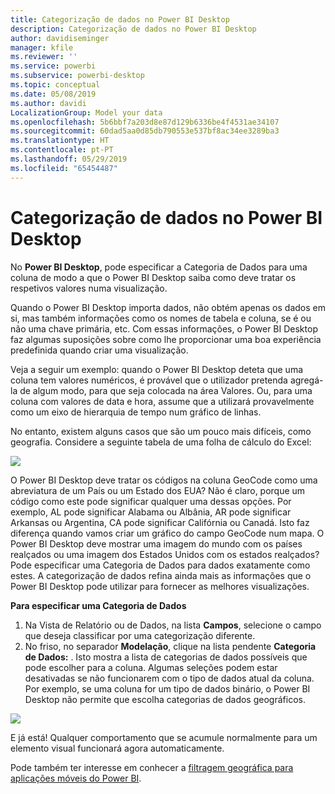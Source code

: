 ```yaml
---
title: Categorização de dados no Power BI Desktop
description: Categorização de dados no Power BI Desktop
author: davidiseminger
manager: kfile
ms.reviewer: ''
ms.service: powerbi
ms.subservice: powerbi-desktop
ms.topic: conceptual
ms.date: 05/08/2019
ms.author: davidi
LocalizationGroup: Model your data
ms.openlocfilehash: 5b6bbf7a203d8e87d129b6336be4f4531ae34107
ms.sourcegitcommit: 60dad5aa0d85db790553e537bf8ac34ee3289ba3
ms.translationtype: HT
ms.contentlocale: pt-PT
ms.lasthandoff: 05/29/2019
ms.locfileid: "65454487"
---
```

# <a name="data-categorization-in-power-bi-desktop"></a>Categorização de dados no Power BI Desktop
No **Power BI Desktop**, pode especificar a Categoria de Dados para uma coluna de modo a que o Power BI Desktop saiba como deve tratar os respetivos valores numa visualização.

Quando o Power BI Desktop importa dados, não obtém apenas os dados em si, mas também informações como os nomes de tabela e coluna, se é ou não uma chave primária, etc.  Com essas informações, o Power BI Desktop faz algumas suposições sobre como lhe proporcionar uma boa experiência predefinida quando criar uma visualização. 

Veja a seguir um exemplo: quando o Power BI Desktop deteta que uma coluna tem valores numéricos, é provável que o utilizador pretenda agregá-la de algum modo, para que seja colocada na área Valores. Ou, para uma coluna com valores de data e hora, assume que a utilizará provavelmente como um eixo de hierarquia de tempo num gráfico de linhas.

No entanto, existem alguns casos que são um pouco mais difíceis, como geografia. Considere a seguinte tabela de uma folha de cálculo do Excel:

![](media/desktop-data-categorization/datacategorizationtable.png)

O Power BI Desktop deve tratar os códigos na coluna GeoCode como uma abreviatura de um País ou um Estado dos EUA?  Não é claro, porque um código como este pode significar qualquer uma dessas opções.  Por exemplo, AL pode significar Alabama ou Albânia, AR pode significar Arkansas ou Argentina, CA pode significar Califórnia ou Canadá. Isto faz diferença quando vamos criar um gráfico do campo GeoCode num mapa.  O Power BI Desktop deve mostrar uma imagem do mundo com os países realçados ou uma imagem dos Estados Unidos com os estados realçados?  Pode especificar uma Categoria de Dados para dados exatamente como estes. A categorização de dados refina ainda mais as informações que o Power BI Desktop pode utilizar para fornecer as melhores visualizações.  

**Para especificar uma Categoria de Dados**

1. Na Vista de Relatório ou de Dados, na lista **Campos**, selecione o campo que deseja classificar por uma categorização diferente.
2. No friso, no separador **Modelação**, clique na lista pendente **Categoria de Dados:** .  Isto mostra a lista de categorias de dados possíveis que pode escolher para a coluna.  Algumas seleções podem estar desativadas se não funcionarem com o tipo de dados atual da coluna.  Por exemplo, se uma coluna for um tipo de dados binário, o Power BI Desktop não permite que escolha categorias de dados geográficos. 

![](media/desktop-data-categorization/datacategorization.gif)

E já está!  Qualquer comportamento que se acumule normalmente para um elemento visual funcionará agora automaticamente.  

Pode também ter interesse em conhecer a [filtragem geográfica para aplicações móveis do Power BI](desktop-mobile-geofiltering.md).

